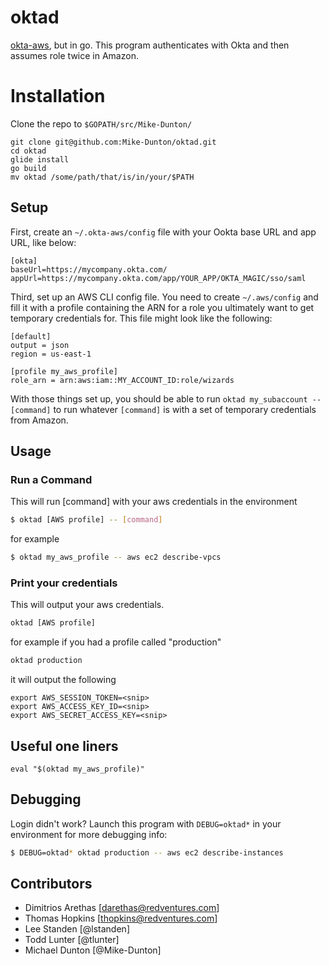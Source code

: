 # oktad

[okta-aws](https://github.com/RedVentures/okta-aws), but in go. This program authenticates with Okta and then assumes role twice in Amazon.

# Installation

Clone the repo to `$GOPATH/src/Mike-Dunton/`
```
git clone git@github.com:Mike-Dunton/oktad.git
cd oktad
glide install
go build
mv oktad /some/path/that/is/in/your/$PATH
```

## Setup

First, create an `~/.okta-aws/config` file with your Ookta base URL and app URL, like below:

```
[okta]
baseUrl=https://mycompany.okta.com/
appUrl=https://mycompany.okta.com/app/YOUR_APP/OKTA_MAGIC/sso/saml
```

Third, set up an AWS CLI config file. You need to create `~/.aws/config` and fill it with a profile containing the ARN for a role you ultimately want to get temporary credentials for. This file might look like the following:

```
[default]
output = json
region = us-east-1

[profile my_aws_profile]
role_arn = arn:aws:iam::MY_ACCOUNT_ID:role/wizards
```

With those things set up, you should be able to run `oktad my_subaccount -- [command]` to run whatever `[command]` is with a set of temporary credentials from Amazon.


## Usage

### Run a Command
This will run [command] with your aws credentials in the environment
```sh
$ oktad [AWS profile] -- [command]
```

for example

```sh
$ oktad my_aws_profile -- aws ec2 describe-vpcs
```

### Print your credentials
This will output your aws credentials.
```sh
oktad [AWS profile]
```

for example if you had a profile called "production"

```sh
oktad production
```

it will output the following
```
export AWS_SESSION_TOKEN=<snip>
export AWS_ACCESS_KEY_ID=<snip>
export AWS_SECRET_ACCESS_KEY=<snip>
```

## Useful one liners
```
eval "$(oktad my_aws_profile)"
```

## Debugging

Login didn't work? Launch this program with `DEBUG=oktad*` in your environment for more debugging info:

```sh
$ DEBUG=oktad* oktad production -- aws ec2 describe-instances
```

## Contributors

- Dimitrios Arethas [darethas@redventures.com]
- Thomas Hopkins [thopkins@redventures.com]
- Lee Standen [@lstanden]
- Todd Lunter [@tlunter]
- Michael Dunton [@Mike-Dunton]
